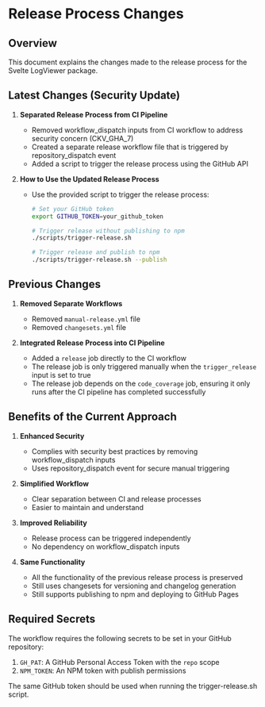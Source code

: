 # Release Process Changes

## Overview

This document explains the changes made to the release process for the Svelte LogViewer package.

## Latest Changes (Security Update)

1. **Separated Release Process from CI Pipeline**

   - Removed workflow_dispatch inputs from CI workflow to address security concern (CKV_GHA_7)
   - Created a separate release workflow file that is triggered by repository_dispatch event
   - Added a script to trigger the release process using the GitHub API

2. **How to Use the Updated Release Process**

   - Use the provided script to trigger the release process:

     ```bash
     # Set your GitHub token
     export GITHUB_TOKEN=your_github_token

     # Trigger release without publishing to npm
     ./scripts/trigger-release.sh

     # Trigger release and publish to npm
     ./scripts/trigger-release.sh --publish
     ```

## Previous Changes

1. **Removed Separate Workflows**

   - Removed `manual-release.yml` file
   - Removed `changesets.yml` file

2. **Integrated Release Process into CI Pipeline**
   - Added a `release` job directly to the CI workflow
   - The release job is only triggered manually when the `trigger_release` input is set to true
   - The release job depends on the `code_coverage` job, ensuring it only runs after the CI pipeline has completed successfully

## Benefits of the Current Approach

1. **Enhanced Security**

   - Complies with security best practices by removing workflow_dispatch inputs
   - Uses repository_dispatch event for secure manual triggering

2. **Simplified Workflow**

   - Clear separation between CI and release processes
   - Easier to maintain and understand

3. **Improved Reliability**

   - Release process can be triggered independently
   - No dependency on workflow_dispatch inputs

4. **Same Functionality**
   - All the functionality of the previous release process is preserved
   - Still uses changesets for versioning and changelog generation
   - Still supports publishing to npm and deploying to GitHub Pages

## Required Secrets

The workflow requires the following secrets to be set in your GitHub repository:

1. `GH_PAT`: A GitHub Personal Access Token with the `repo` scope
2. `NPM_TOKEN`: An NPM token with publish permissions

The same GitHub token should be used when running the trigger-release.sh script.
